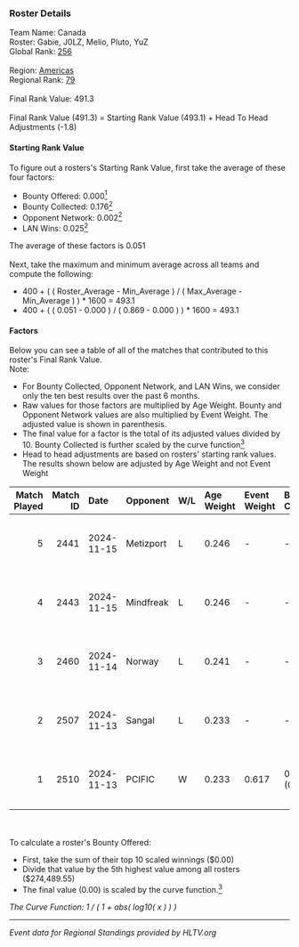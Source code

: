 ### Roster Details<br />
Team Name: Canada<br />
Roster: Gabie, J0LZ, Melio, Pluto, YuZ<br />
Global Rank: [256](../../standings_global_2025_04_07.md)<br />
<br />
Region: [Americas]( ../../standings_americas_2025_04_07.md)<br />
Regional Rank: [79]( ../../standings_americas_2025_04_07.md)<br />
<br />
Final Rank Value:  491.3<br />
<br />
Final Rank Value (491.3) = Starting Rank Value (493.1) + Head To Head Adjustments (-1.8)<br />

#### Starting Rank Value<br />
To figure out a rosters's Starting Rank Value, first take the average of these four factors:<br />
- Bounty Offered: 0.000[<sup>1</sup>](#table2)
- Bounty Collected: 0.176[<sup>2</sup>](#table1)
- Opponent Network: 0.002[<sup>2</sup>](#table1)
- LAN Wins: 0.025[<sup>2</sup>](#table1)

The average of these factors is 0.051<br />
<br />
Next, take the maximum and minimum average across all teams and compute the following:<br />
- 400 + ( ( Roster_Average - Min_Average ) / ( Max_Average - Min_Average ) ) * 1600 = 493.1
- 400 + ( ( 0.051 - 0.000 ) / ( 0.869 - 0.000 ) ) * 1600 = 493.1


#### Factors<br />
Below you can see a table of all of the matches that contributed to this roster's Final Rank Value.<br />
Note:<br />

- For Bounty Collected, Opponent Network, and LAN Wins, we consider only the ten best results over the past 6 months.
- Raw values for those factors are multiplied by Age Weight. Bounty and Opponent Network values are also multiplied by Event Weight. The adjusted value is shown in parenthesis.
- The final value for a factor is the total of its adjusted values divided by 10. Bounty Collected is further scaled by the curve function[<sup>3</sup>](#curveFunction)
- Head to head adjustments are based on rosters' starting rank values. The results shown below are adjusted by Age Weight and not Event Weight
<span id="table1"></span><br />


| Match Played | Match ID | Date       | Opponent  | W/L | Age Weight | Event Weight | Bounty Collected | Opponent Network | LAN Wins  | H2H Adj. | Roster                         |
| -: | -: | :- | :- | :- | :- | :- | :- | :- | :- | -: | :- |
|            5 |     2441 | 2024-11-15 | Metizport | L   | 0.246      | -            | -                | -                | -         |    -0.38 | Gabie, J0LZ, Melio, Pluto, YuZ |
|            4 |     2443 | 2024-11-15 | Mindfreak | L   | 0.246      | -            | -                | -                | -         |    -2.03 | Gabie, J0LZ, Melio, Pluto, YuZ |
|            3 |     2460 | 2024-11-14 | Norway    | L   | 0.241      | -            | -                | -                | -         |    -3.36 | Gabie, J0LZ, Melio, Pluto, YuZ |
|            2 |     2507 | 2024-11-13 | Sangal    | L   | 0.233      | -            | -                | -                | -         |    -1.46 | Gabie, J0LZ, Melio, Pluto, YuZ |
|            1 |     2510 | 2024-11-13 | PCIFIC    | W   | 0.233      | 0.617        | 0.001 (0.000)    | 0.133 (0.019)    | 1 (0.233) |     5.38 | Gabie, J0LZ, Melio, Pluto, YuZ |

<br />
<span id="table2"></span><br />
To calculate a roster's Bounty Offered:<br />

- First, take the sum of their top 10 scaled winnings ($0.00)
- Divide that value by the 5th highest value among all rosters ($274,489.55)
- The final value (0.00) is scaled by the curve function.[<sup>3</sup>](#curveFunction)

<span id="curveFunction"></span>_The Curve Function: 1 / ( 1 + abs( log10( x ) ) )_<br />

---
_Event data for Regional Standings provided by HLTV.org_<br />
